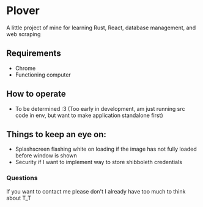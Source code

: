 # Plover
A little project of mine for learning Rust, React, database management, and web scraping

## Requirements
- Chrome
- Functioning computer

## How to operate
- To be determined :3 (Too early in development, am just running src code in env, but want to make application standalone first)

## Things to keep an eye on:
- Splashscreen flashing white on loading if the image has not fully loaded before window is shown
- Security if I want to implement way to store shibboleth credentials

### Questions
If you want to contact me please don't I already have too much to think about T_T
